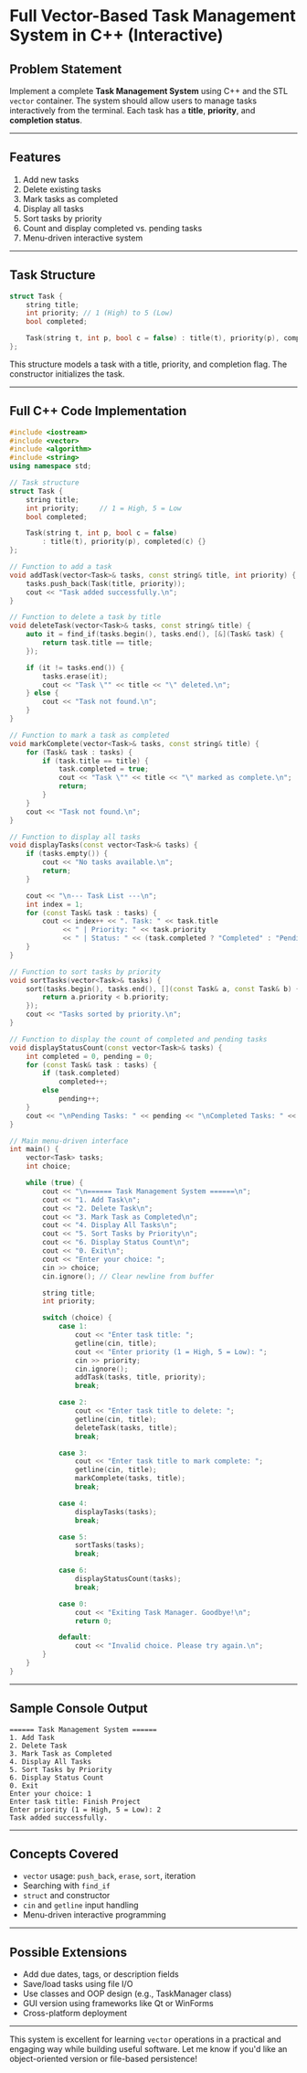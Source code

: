 # Full Vector-Based Task Management System in C++ (Interactive)

## Problem Statement

Implement a complete **Task Management System** using C++ and the STL `vector` container. The system should allow users to manage tasks interactively from the terminal. Each task has a **title**, **priority**, and **completion status**.

---

## Features

1. Add new tasks
2. Delete existing tasks
3. Mark tasks as completed
4. Display all tasks
5. Sort tasks by priority
6. Count and display completed vs. pending tasks
7. Menu-driven interactive system

---

## Task Structure

```cpp
struct Task {
    string title;
    int priority; // 1 (High) to 5 (Low)
    bool completed;

    Task(string t, int p, bool c = false) : title(t), priority(p), completed(c) {}
};
```

This structure models a task with a title, priority, and completion flag. The constructor initializes the task.

---

## Full C++ Code Implementation

```cpp
#include <iostream>
#include <vector>
#include <algorithm>
#include <string>
using namespace std;

// Task structure
struct Task {
    string title;
    int priority;     // 1 = High, 5 = Low
    bool completed;

    Task(string t, int p, bool c = false)
        : title(t), priority(p), completed(c) {}
};

// Function to add a task
void addTask(vector<Task>& tasks, const string& title, int priority) {
    tasks.push_back(Task(title, priority));
    cout << "Task added successfully.\n";
}

// Function to delete a task by title
void deleteTask(vector<Task>& tasks, const string& title) {
    auto it = find_if(tasks.begin(), tasks.end(), [&](Task& task) {
        return task.title == title;
    });

    if (it != tasks.end()) {
        tasks.erase(it);
        cout << "Task \"" << title << "\" deleted.\n";
    } else {
        cout << "Task not found.\n";
    }
}

// Function to mark a task as completed
void markComplete(vector<Task>& tasks, const string& title) {
    for (Task& task : tasks) {
        if (task.title == title) {
            task.completed = true;
            cout << "Task \"" << title << "\" marked as complete.\n";
            return;
        }
    }
    cout << "Task not found.\n";
}

// Function to display all tasks
void displayTasks(const vector<Task>& tasks) {
    if (tasks.empty()) {
        cout << "No tasks available.\n";
        return;
    }

    cout << "\n--- Task List ---\n";
    int index = 1;
    for (const Task& task : tasks) {
        cout << index++ << ". Task: " << task.title
             << " | Priority: " << task.priority
             << " | Status: " << (task.completed ? "Completed" : "Pending") << '\n';
    }
}

// Function to sort tasks by priority
void sortTasks(vector<Task>& tasks) {
    sort(tasks.begin(), tasks.end(), [](const Task& a, const Task& b) {
        return a.priority < b.priority;
    });
    cout << "Tasks sorted by priority.\n";
}

// Function to display the count of completed and pending tasks
void displayStatusCount(const vector<Task>& tasks) {
    int completed = 0, pending = 0;
    for (const Task& task : tasks) {
        if (task.completed)
            completed++;
        else
            pending++;
    }
    cout << "\nPending Tasks: " << pending << "\nCompleted Tasks: " << completed << '\n';
}

// Main menu-driven interface
int main() {
    vector<Task> tasks;
    int choice;

    while (true) {
        cout << "\n====== Task Management System ======\n";
        cout << "1. Add Task\n";
        cout << "2. Delete Task\n";
        cout << "3. Mark Task as Completed\n";
        cout << "4. Display All Tasks\n";
        cout << "5. Sort Tasks by Priority\n";
        cout << "6. Display Status Count\n";
        cout << "0. Exit\n";
        cout << "Enter your choice: ";
        cin >> choice;
        cin.ignore(); // Clear newline from buffer

        string title;
        int priority;

        switch (choice) {
            case 1:
                cout << "Enter task title: ";
                getline(cin, title);
                cout << "Enter priority (1 = High, 5 = Low): ";
                cin >> priority;
                cin.ignore();
                addTask(tasks, title, priority);
                break;

            case 2:
                cout << "Enter task title to delete: ";
                getline(cin, title);
                deleteTask(tasks, title);
                break;

            case 3:
                cout << "Enter task title to mark complete: ";
                getline(cin, title);
                markComplete(tasks, title);
                break;

            case 4:
                displayTasks(tasks);
                break;

            case 5:
                sortTasks(tasks);
                break;

            case 6:
                displayStatusCount(tasks);
                break;

            case 0:
                cout << "Exiting Task Manager. Goodbye!\n";
                return 0;

            default:
                cout << "Invalid choice. Please try again.\n";
        }
    }
}
```

---

## Sample Console Output

```
====== Task Management System ======
1. Add Task
2. Delete Task
3. Mark Task as Completed
4. Display All Tasks
5. Sort Tasks by Priority
6. Display Status Count
0. Exit
Enter your choice: 1
Enter task title: Finish Project
Enter priority (1 = High, 5 = Low): 2
Task added successfully.
```

---

## Concepts Covered

- `vector` usage: `push_back`, `erase`, `sort`, iteration
- Searching with `find_if`
- `struct` and constructor
- `cin` and `getline` input handling
- Menu-driven interactive programming

---

## Possible Extensions

- Add due dates, tags, or description fields
- Save/load tasks using file I/O
- Use classes and OOP design (e.g., TaskManager class)
- GUI version using frameworks like Qt or WinForms
- Cross-platform deployment

---

This system is excellent for learning `vector` operations in a practical and engaging way while building useful software. Let me know if you'd like an object-oriented version or file-based persistence!

